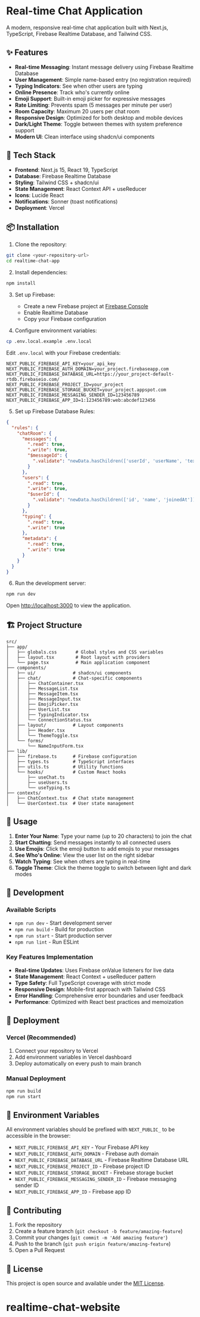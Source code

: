 # Real-time Chat Application

A modern, responsive real-time chat application built with Next.js, TypeScript, Firebase Realtime Database, and Tailwind CSS.

## ✨ Features

- **Real-time Messaging**: Instant message delivery using Firebase Realtime Database
- **User Management**: Simple name-based entry (no registration required)
- **Typing Indicators**: See when other users are typing
- **Online Presence**: Track who's currently online
- **Emoji Support**: Built-in emoji picker for expressive messages
- **Rate Limiting**: Prevents spam (5 messages per minute per user)
- **Room Capacity**: Maximum 20 users per chat room
- **Responsive Design**: Optimized for both desktop and mobile devices
- **Dark/Light Theme**: Toggle between themes with system preference support
- **Modern UI**: Clean interface using shadcn/ui components

## 🚀 Tech Stack

- **Frontend**: Next.js 15, React 19, TypeScript
- **Database**: Firebase Realtime Database
- **Styling**: Tailwind CSS + shadcn/ui
- **State Management**: React Context API + useReducer
- **Icons**: Lucide React
- **Notifications**: Sonner (toast notifications)
- **Deployment**: Vercel

## 📦 Installation

1. Clone the repository:
```bash
git clone <your-repository-url>
cd realtime-chat-app
```

2. Install dependencies:
```bash
npm install
```

3. Set up Firebase:
   - Create a new Firebase project at [Firebase Console](https://console.firebase.google.com/)
   - Enable Realtime Database
   - Copy your Firebase configuration

4. Configure environment variables:
```bash
cp .env.local.example .env.local
```

Edit `.env.local` with your Firebase credentials:
```env
NEXT_PUBLIC_FIREBASE_API_KEY=your_api_key
NEXT_PUBLIC_FIREBASE_AUTH_DOMAIN=your_project.firebaseapp.com
NEXT_PUBLIC_FIREBASE_DATABASE_URL=https://your_project-default-rtdb.firebaseio.com/
NEXT_PUBLIC_FIREBASE_PROJECT_ID=your_project
NEXT_PUBLIC_FIREBASE_STORAGE_BUCKET=your_project.appspot.com
NEXT_PUBLIC_FIREBASE_MESSAGING_SENDER_ID=123456789
NEXT_PUBLIC_FIREBASE_APP_ID=1:123456789:web:abcdef123456
```

5. Set up Firebase Database Rules:
```json
{
  "rules": {
    "chatRoom": {
      "messages": {
        ".read": true,
        ".write": true,
        "$messageId": {
          ".validate": "newData.hasChildren(['userId', 'userName', 'text', 'timestamp']) && newData.child('text').isString() && newData.child('text').val().length <= 500"
        }
      },
      "users": {
        ".read": true,
        ".write": true,
        "$userId": {
          ".validate": "newData.hasChildren(['id', 'name', 'joinedAt']) && newData.child('name').isString() && newData.child('name').val().length <= 20"
        }
      },
      "typing": {
        ".read": true,
        ".write": true
      },
      "metadata": {
        ".read": true,
        ".write": true
      }
    }
  }
}
```

6. Run the development server:
```bash
npm run dev
```

Open [http://localhost:3000](http://localhost:3000) to view the application.

## 🏗️ Project Structure

```
src/
├── app/
│   ├── globals.css       # Global styles and CSS variables
│   ├── layout.tsx        # Root layout with providers
│   └── page.tsx          # Main application component
├── components/
│   ├── ui/              # shadcn/ui components
│   ├── chat/            # Chat-specific components
│   │   ├── ChatContainer.tsx
│   │   ├── MessageList.tsx
│   │   ├── MessageItem.tsx
│   │   ├── MessageInput.tsx
│   │   ├── EmojiPicker.tsx
│   │   ├── UserList.tsx
│   │   ├── TypingIndicator.tsx
│   │   └── ConnectionStatus.tsx
│   ├── layout/          # Layout components
│   │   ├── Header.tsx
│   │   └── ThemeToggle.tsx
│   └── forms/
│       └── NameInputForm.tsx
├── lib/
│   ├── firebase.ts      # Firebase configuration
│   ├── types.ts         # TypeScript interfaces
│   ├── utils.ts         # Utility functions
│   └── hooks/           # Custom React hooks
│       ├── useChat.ts
│       ├── useUsers.ts
│       └── useTyping.ts
├── contexts/
│   ├── ChatContext.tsx  # Chat state management
│   └── UserContext.tsx  # User state management
```

## 🎯 Usage

1. **Enter Your Name**: Type your name (up to 20 characters) to join the chat
2. **Start Chatting**: Send messages instantly to all connected users
3. **Use Emojis**: Click the emoji button to add emojis to your messages
4. **See Who's Online**: View the user list on the right sidebar
5. **Watch Typing**: See when others are typing in real-time
6. **Toggle Theme**: Click the theme toggle to switch between light and dark modes

## 🔧 Development

### Available Scripts

- `npm run dev` - Start development server
- `npm run build` - Build for production
- `npm run start` - Start production server
- `npm run lint` - Run ESLint

### Key Features Implementation

- **Real-time Updates**: Uses Firebase onValue listeners for live data
- **State Management**: React Context + useReducer pattern
- **Type Safety**: Full TypeScript coverage with strict mode
- **Responsive Design**: Mobile-first approach with Tailwind CSS
- **Error Handling**: Comprehensive error boundaries and user feedback
- **Performance**: Optimized with React best practices and memoization

## 🚀 Deployment

### Vercel (Recommended)

1. Connect your repository to Vercel
2. Add environment variables in Vercel dashboard
3. Deploy automatically on every push to main branch

### Manual Deployment

```bash
npm run build
npm run start
```

## 📝 Environment Variables

All environment variables should be prefixed with `NEXT_PUBLIC_` to be accessible in the browser:

- `NEXT_PUBLIC_FIREBASE_API_KEY` - Your Firebase API key
- `NEXT_PUBLIC_FIREBASE_AUTH_DOMAIN` - Firebase auth domain
- `NEXT_PUBLIC_FIREBASE_DATABASE_URL` - Firebase Realtime Database URL
- `NEXT_PUBLIC_FIREBASE_PROJECT_ID` - Firebase project ID
- `NEXT_PUBLIC_FIREBASE_STORAGE_BUCKET` - Firebase storage bucket
- `NEXT_PUBLIC_FIREBASE_MESSAGING_SENDER_ID` - Firebase messaging sender ID
- `NEXT_PUBLIC_FIREBASE_APP_ID` - Firebase app ID

## 🤝 Contributing

1. Fork the repository
2. Create a feature branch (`git checkout -b feature/amazing-feature`)
3. Commit your changes (`git commit -m 'Add amazing feature'`)
4. Push to the branch (`git push origin feature/amazing-feature`)
5. Open a Pull Request

## 📄 License

This project is open source and available under the [MIT License](LICENSE).
# realtime-chat-website
